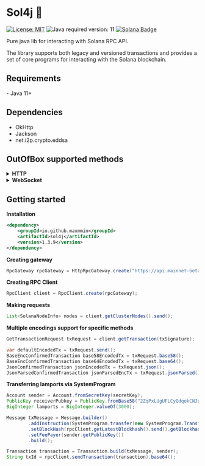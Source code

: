 <h1>Sol4j 👾</h1>

[![License: MIT](https://img.shields.io/badge/License-MIT-blue)](https://github.com/maxmmin/sol4j/blob/dev/LICENSE)
![Java required version: 11](https://img.shields.io/badge/Java-11+-yellow)
[![Solana Badge](https://img.shields.io/badge/Solana-%23000000?logo=solana&logoColor=white)](https://solana.com/docs/rpc)

Pure java lib for interacting with Solana RPC API.

The library supports both legacy and versioned transactions and provides a set of core programs for interacting with the Solana blockchain.

<h2>Requirements</h2>
- Java 11+

<h2>Dependencies</h2>

- OkHttp
- Jackson
- net.i2p.crypto.eddsa

<h2>OutOfBox supported methods</h2>
<details>
<summary><b>HTTP</b></summary>
<br>
Under active development
<br><br>

- getAccountInfo ✅
- getBalance ✅
- getBlock ✅
- getBlockCommitment ✅
- getBlockHeight ✅
- getBlockProduction ✅
- getBlocks ✅
- getBlocksWithLimit ✅
- getBlockTime ✅
- getClusterNodes ✅
- getEpochInfo ✅
- getEpochSchedule ✅
- getFeeForMessage ✅
- getFirstAvailableBlock ✅
- getGenesisHash ✅
- getHealth ✅
- getHighestSnapshotSlot ✅
- getIdentity ✅
- getInflationGovernor ✅
- getInflationRate ✅
- getInflationReward ✅
- getLargestAccounts ✅
- getLatestBlockhash ✅
- getLeaderSchedule ✅
- getMaxRetransmitSlot ✅
- getMaxShredInsertSlot ✅
- getMinimumBalanceForRentExemption ❌
- getMultipleAccounts ✅
- getProgramAccounts ✅
- getRecentPerformanceSamples ❌
- getRecentPrioritizationFees ❌
- getSignaturesForAddress ✅
- getSignatureStatuses ❌
- getSlot ❌
- getSlotLeader ❌
- getSlotLeaders ❌
- getStakeMinimumDelegation ✅
- getSupply ❌
- getTokenAccountBalance ✅
- getTokenAccountsByDelegate ✅
- getTokenAccountsByOwner ✅
- getTokenLargestAccounts ✅
- getTokenSupply ❌
- getTransaction ✅
- getTransactionCount ✅
- getVersion ✅
- getVoteAccounts ❌
- isBlockhashValid ✅
- minimumLedgerSlot ✅
- requestAirdrop ❌
- sendTransaction ✅
- simulateTransaction ❌
</details>
<details>
<summary><b>WebSocket</b></summary>
<br>
Not implemented yet
</details>


<h2>Getting started</h2>

<b>Installation</b>

```xml
<dependency>
    <groupId>io.github.maxmmin</groupId>
    <artifactId>sol4j</artifactId>
    <version>1.3.9</version>
</dependency>
```

<b>Creating gateway</b>

```java
RpcGateway rpcGateway = HttpRpcGateway.create("https://api.mainnet-beta.solana.com");
```

<b>Creating RPC Client</b>

```java
RpcClient client = RpcClient.create(rpcGateway);
```

<b>Making requests</b>

```java
List<SolanaNodeInfo> nodes = client.getClusterNodes().send();
```

<b>Multiple encodings support for specific methods</b>

```java
GetTransactionRequest txRequest = client.getTransaction(txSignature);

var defaultEncodedTx = txRequest.send();
BaseEncConfirmedTransaction base58EncodedTx = txRequest.base58();
BaseEncConfirmedTransaction base64EncodedTx = txRequest.base64();
JsonConfirmedTransaction jsonEncodedTx = txRequest.json();
JsonParsedConfirmedTransaction jsonParsedEncTx = txRequest.jsonParsed();
```

<b>Transferring lamports via SystemProgram</b>

```java
Account sender = Account.fromSecretKey(secretKey);
PublicKey receiverPubkey = PublicKey.fromBase58("2ZqPxLUgUFLCyQdqokCNJqnhb4kLY7Bn8T28ABQAjfq4");
BigInteger lamports = BigInteger.valueOf(3000);

Message txMessage = Message.builder()
        .addInstruction(SystemProgram.transfer(new SystemProgram.TransferParams(sender.getPublicKey(), receiverPubkey, lamports)))
        .setBlockHash(rpcClient.getLatestBlockhash().send().getBlockhash())
        .setFeePayer(sender.getPublicKey())
        .build();

Transaction transaction = Transaction.build(txMessage, sender);
String txId = rpcClient.sendTransaction(transaction).base64();
```


